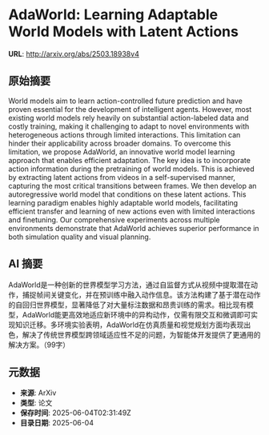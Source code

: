 # AdaWorld: Learning Adaptable World Models with Latent Actions

**URL**: http://arxiv.org/abs/2503.18938v4

## 原始摘要

World models aim to learn action-controlled future prediction and have proven
essential for the development of intelligent agents. However, most existing
world models rely heavily on substantial action-labeled data and costly
training, making it challenging to adapt to novel environments with
heterogeneous actions through limited interactions. This limitation can hinder
their applicability across broader domains. To overcome this limitation, we
propose AdaWorld, an innovative world model learning approach that enables
efficient adaptation. The key idea is to incorporate action information during
the pretraining of world models. This is achieved by extracting latent actions
from videos in a self-supervised manner, capturing the most critical
transitions between frames. We then develop an autoregressive world model that
conditions on these latent actions. This learning paradigm enables highly
adaptable world models, facilitating efficient transfer and learning of new
actions even with limited interactions and finetuning. Our comprehensive
experiments across multiple environments demonstrate that AdaWorld achieves
superior performance in both simulation quality and visual planning.


## AI 摘要

AdaWorld是一种创新的世界模型学习方法，通过自监督方式从视频中提取潜在动作，捕捉帧间关键变化，并在预训练中融入动作信息。该方法构建了基于潜在动作的自回归世界模型，显著降低了对大量标注数据和昂贵训练的需求。相比现有模型，AdaWorld能更高效地适应新环境中的异构动作，仅需有限交互和微调即可实现知识迁移。多环境实验表明，AdaWorld在仿真质量和视觉规划方面均表现出色，解决了传统世界模型跨领域适应性不足的问题，为智能体开发提供了更通用的解决方案。（99字）

## 元数据

- **来源**: ArXiv
- **类型**: 论文
- **保存时间**: 2025-06-04T02:31:49Z
- **目录日期**: 2025-06-04
